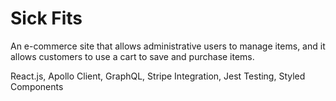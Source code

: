 # Sick Fits

An e-commerce site that allows administrative users to manage items, and it allows customers to use a cart to save and purchase items.

React.js, Apollo Client, GraphQL, Stripe Integration, Jest Testing, Styled Components
